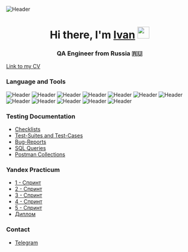 ![Header](https://img.freepik.com/free-photo/white-cat-lies-on-woman-s-knees_8353-539.jpg?w=2000&t=st=1706365760~exp=1706366360~hmac=b243f66340d3f01de508a98e9cfdba0e15480d5566529686aab07d0db6e7d589)

<h1 align="center">Hi there, I'm <a href="https://spb.hh.ru/resume/9c70db4cff062824040039ed1f565a76584936" target="_blank">Ivan</a> 
<img src="https://github.com/blackcater/blackcater/raw/main/images/Hi.gif" height="32"/></h1>
<h3 align="center">QA Engineer from Russia 🇷🇺</h3>

[Link to my CV](https://spb.hh.ru/resume/9c70db4cff062824040039ed1f565a76584936)

### Language and Tools
![Header](https://img.shields.io/badge/Jira-090909?style=for-the-badge&logo=jira&logoColor=136be1)
![Header](https://img.shields.io/badge/Postman-090909?style=for-the-badge&logo=postman&logoColor=f76935)
![Header](https://img.shields.io/badge/Swagger-090909?style=for-the-badge&logo=swagger&logoColor=7ede2b)
![Header](https://img.shields.io/badge/Github-090909?style=for-the-badge&logo=github&logoColor=8cc4d7)
![Header](https://img.shields.io/badge/Figma-090909?style=for-the-badge&logo=figma&logoColor=7d5fa6)
![Header](https://img.shields.io/badge/Jenkins-090909?style=for-the-badge&logo=jenkins&logoColor=f7f7f7)
![Header](https://img.shields.io/badge/MySQL-090909?style=for-the-badge&logo=mysql&logoColor=00618a)
![Header](https://img.shields.io/badge/MongoDB-090909?style=for-the-badge&logo=mongodb&logoColor=4aa73c)
![Header](https://img.shields.io/badge/DevTools-090909?style=for-the-badge&logo=googlechrome&logoColor=2674f2)
![Header](https://img.shields.io/badge/AndroidStudio-090909?style=for-the-badge&logo=androidstudio&logoColor=3ad07d)
![Header](https://img.shields.io/badge/Fiddler-090909?style=for-the-badge&logo=fiddler&logoColor=8cc4d7)
![Header](https://img.shields.io/badge/CharlesProxy-090909?style=for-the-badge&logo=charlesproxy&logoColor=8cc4d7)

### Testing Documentation

- [Checklists](https://github.com/IvanTcanga/checklist)
- [Test-Suites and Test-Cases](https://github.com/IvanTcanga/test-cases)
- [Bug-Reports](https://github.com/IvanTcanga/bug-reports)
- [SQL Queries](https://github.com/IvanTcanga/SQL)
- [Postman Collections](https://github.com/IvanTcanga/postman)

### Yandex Practicum

- [1 - Спринт](https://github.com/IvanTcanga/one_sprint)
- [2 - Спринт](https://github.com/IvanTcanga/two_sprint)
- [3 - Спринт](https://github.com/IvanTcanga/three_sprint)
- [4 - Спринт](https://github.com/IvanTcanga/four_sprint)
- [5 - Спринт](https://github.com/IvanTcanga/five_sprint)
- [Диплом](https://github.com/IvanTcanga/postman)

### Contact 
- [Telegram](https://t.me/itcanga/)

<!--
**IvanTcanga/IvanTcanga** is a ✨ _special_ ✨ repository because its `README.md` (this file) appears on your GitHub profile.

Here are some ideas to get you started:

- 🔭 I’m currently working on ...
- 🌱 I’m currently learning ...
- 👯 I’m looking to collaborate on ...
- 🤔 I’m looking for help with ...
- 💬 Ask me about ...
- 📫 How to reach me: ...
- 😄 Pronouns: ...
- ⚡ Fun fact: ...
-->
